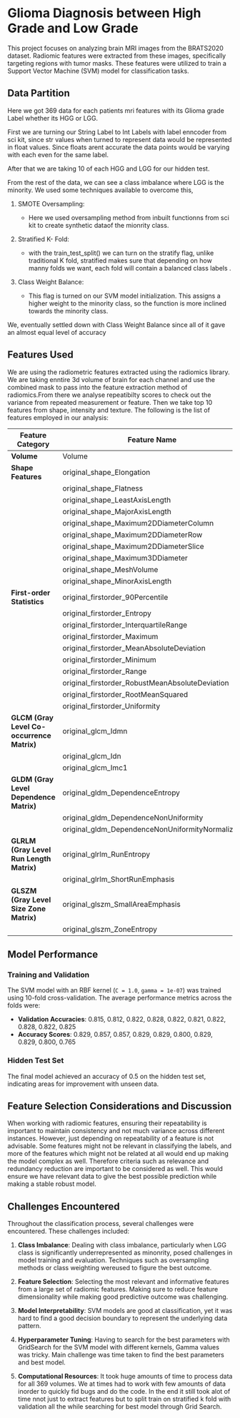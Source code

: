 
# Glioma Diagnosis between High Grade and Low Grade

This project focuses on analyzing brain MRI images from the BRATS2020 dataset. Radiomic features were extracted from these images, specifically targeting regions with tumor masks. These features were utilized to train a Support Vector Machine (SVM) model for classification tasks.


## Data Partition

Here we got 369 data for each patients mri features with its Glioma grade Label whether its HGG or LGG.

First we are turning our String Label to Int Labels with label enncoder from sci kit, since str values when turned to represent data would be represented in float values. Since floats arent accurate the data points would be varying with each even for the same label.

After that we are taking 10 of each HGG and LGG for our hidden test.

From the rest of the data, we can see a class imbalance where LGG is the minority. We used some techniques available to overcome this,

1. SMOTE Oversampling:
    - Here we used oversampling method from inbuilt functionns from sci kit 
    to create synthetic dataof the mionrity class.
    
2. Stratified K- Fold:
    - with the train_test_split() we can turn on the stratify
    flag, unlike traditional K fold, stratified makes sure that
    depending on how manny folds we want, each fold will contain
    a balanced class labels .

3. Class Weight Balance:
    - This flag is turned on our SVM model initialization. This
    assigns a higher weight to the minority class, so the function 
    is more inclined towards the minority class.

We, eventually settled down with Class Weight Balance since all of it gave an almost equal level of accuracy


## Features Used

We are using the radiometric features extracted using the radiomics library. 
We are taking enntire 3d volume of brain for each channel and use the combined mask to pass into the feature extraction method of radiomics.From there we analyse repeatibilty scores to check out the variance  from repeated measurement or feature.
Then we take top 10 features from shape, intensity and texture. The following is the list of features employed in our analysis:

| Feature Category       | Feature Name                                 |
|------------------------|----------------------------------------------|
| **Volume**             | Volume                                       |
| **Shape Features**     | original_shape_Elongation                    |
|                        | original_shape_Flatness                      |
|                        | original_shape_LeastAxisLength               |
|                        | original_shape_MajorAxisLength               |
|                        | original_shape_Maximum2DDiameterColumn       |
|                        | original_shape_Maximum2DDiameterRow          |
|                        | original_shape_Maximum2DDiameterSlice        |
|                        | original_shape_Maximum3DDiameter             |
|                        | original_shape_MeshVolume                    |
|                        | original_shape_MinorAxisLength               |
| **First-order Statistics** | original_firstorder_90Percentile        |
|                        | original_firstorder_Entropy                  |
|                        | original_firstorder_InterquartileRange       |
|                        | original_firstorder_Maximum                  |
|                        | original_firstorder_MeanAbsoluteDeviation    |
|                        | original_firstorder_Minimum                  |
|                        | original_firstorder_Range                    |
|                        | original_firstorder_RobustMeanAbsoluteDeviation |
|                        | original_firstorder_RootMeanSquared          |
|                        | original_firstorder_Uniformity               |
| **GLCM (Gray Level Co-occurrence Matrix)** | original_glcm_Idmn   |
|                        | original_glcm_Idn                            |
|                        | original_glcm_Imc1                           |
| **GLDM (Gray Level Dependence Matrix)** | original_gldm_DependenceEntropy |
|                        | original_gldm_DependenceNonUniformity        |
|                        | original_gldm_DependenceNonUniformityNormalized |
| **GLRLM (Gray Level Run Length Matrix)** | original_glrlm_RunEntropy |
|                        | original_glrlm_ShortRunEmphasis              |
| **GLSZM (Gray Level Size Zone Matrix)** | original_glszm_SmallAreaEmphasis |
|                        | original_glszm_ZoneEntropy                   |



## Model Performance

### Training and Validation
The SVM model with an RBF kernel (`C = 1.0`, `gamma = 1e-07`) was trained using 10-fold cross-validation. The average performance metrics across the folds were:

- **Validation Accuracies**: 0.815, 0.812, 0.822, 0.828, 0.822, 0.821, 0.822, 0.828, 0.822, 0.825
- **Accuracy Scores**: 0.829, 0.857, 0.857, 0.829, 0.829, 0.800, 0.829, 0.829, 0.800, 0.765

### Hidden Test Set
The final model achieved an accuracy of 0.5 on the hidden test set, indicating areas for improvement with unseen data.



## Feature Selection Considerations and Discussion

When working with radiomic features, ensuring their repeatability is important to maintain consistency and not much variance across different instances. However, just depending on repeatability of a feature is not advisable. Some features might not be relevant in classifying the labels, and more of the features which might not be related at all would end up making the model complex as well. Therefore criteria such as relevance and redundancy reduction are important to be considered as well. This would ensure we have relevant data to give the best possible prediction while making a stable robust model.


## Challenges Encountered

Throughout the classification process, several challenges were encountered. These challenges included:

1. **Class Imbalance**: Dealing with class imbalance, particularly when LGG class is significantly underrepresented as minonrity, posed challenges in model training and evaluation. Techniques such as oversampling methods or class weighting wereused to figure the best outcome.

2. **Feature Selection**: Selecting the most relevant and informative features from a large set of radiomic features. Making sure to reduce feature dimensionality while making good predictive outcome was challenging.

3. **Model Interpretability**: SVM models are good at classification, yet it was hard to find a good decision boundary to represent the underlying data pattern.

4. **Hyperparameter Tuning**: Having to search for the best parameters with GridSearch for the SVM model with different kernels, Gamma values was tricky. Main challenge was time taken to find the best parameters and best model.

5. **Computational Resources**: It took huge amounts of time to process data for all 369 volumes. We at times had to work with few amounts of data inorder to quickly fid bugs and do the code. In the end it still took alot of time nnot just to extract features but to split train on stratified k fold with validation all the while searching for best model through Grid Search.



